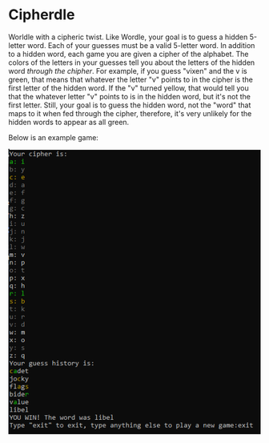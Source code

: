 # Cipherdle
Worldle with a cipheric twist. Like Wordle, your goal is to guess a hidden 5-letter word. Each of your guesses must be a valid 5-letter word. In addition to a hidden word, each game you are given a cipher of the alphabet. The colors of the letters in your guesses tell you about the letters of the hidden word _through the chipher_. For example, if you guess "vixen" and the v is green, that means that whatever the letter "v" points to in the cipher is the first letter of the hidden word. If the "v" turned yellow, that would tell you that the whatever letter "v" points to is in the hidden word, but it's not the first letter. Still, your goal is to guess the hidden word, not the "word" that maps to it when fed through the cipher, therefore, it's very unlikely for the hidden words to appear as all green. 

Below is an example game:

![My Image](Cipherdle.PNG)
